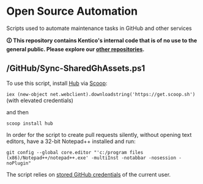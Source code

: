 # Open Source Automation
Scripts used to automate maintenance tasks in GitHub and other services

**🛈 This repository contains Kentico's internal code that is of no use to the general public. Please explore our [other repositories](https://github.com/Kentico).**

## /GitHub/Sync-SharedGhAssets.ps1

To use this script, install [Hub](https://github.com/github/hub) via [Scoop](https://scoop.sh/):

`iex (new-object net.webclient).downloadstring('https://get.scoop.sh')` (with elevated credentials)

and then

`scoop install hub`

In order for the script to create pull requests silently, without opening text editors, have a 32-bit Notepad++ installed and run:

`git config --global core.editor "'c:/program files (x86)/Notepad++/notepad++.exe' -multiInst -notabbar -nosession -noPlugin"`

The script relies on [stored GitHub credentials](https://docs.microsoft.com/en-us/vsts/repos/git/set-up-credential-managers) of the current user.
